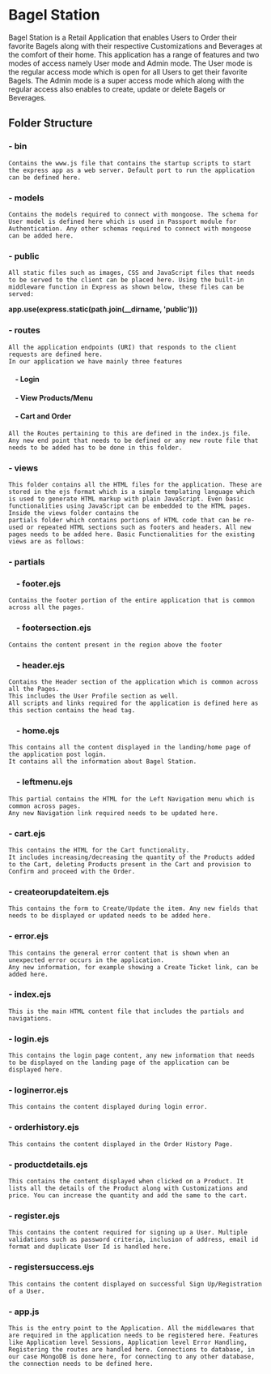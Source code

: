 # **Bagel Station**
Bagel Station is a Retail Application that enables Users to Order their favorite Bagels along with their respective Customizations and Beverages at the comfort of their home. This application has a range of features and two modes of access namely User mode and Admin mode. The User mode is the regular access mode which is open for all Users to get their favorite Bagels. The Admin mode is a super access mode which along with the regular access also enables to create, update or delete Bagels or Beverages.

## **Folder Structure**

### - **bin**
    Contains the www.js file that contains the startup scripts to start the express app as a web server. Default port to run the application can be defined here.

### - **models**
    Contains the models required to connect with mongoose. The schema for User model is defined here which is used in Passport module for Authentication. Any other schemas required to connect with mongoose can be added here.

### - **public**
    All static files such as images, CSS and JavaScript files that needs to be served to the client can be placed here. Using the built-in middleware function in Express as shown below, these files can be served:
   **app.use(express.static(path.join(__dirname, 'public')))**

### - **routes**
    All the application endpoints (URI) that responds to the client requests are defined here.
    In our application we have mainly three features
####    &nbsp;&nbsp;&nbsp; - Login
####    &nbsp;&nbsp;&nbsp; - View Products/Menu
####    &nbsp;&nbsp;&nbsp; - Cart and Order
    All the Routes pertaining to this are defined in the index.js file. Any new end point that needs to be defined or any new route file that needs to be added has to be done in this folder.

### - **views**
    This folder contains all the HTML files for the application. These are stored in the ejs format which is a simple templating language which is used to generate HTML markup with plain JavaScript. Even basic functionalities using JavaScript can be embedded to the HTML pages. Inside the views folder contains the
    partials folder which contains portions of HTML code that can be re-used or repeated HTML sections such as footers and headers. All new pages needs to be added here. Basic Functionalities for the existing views are as follows:
### - partials
### &nbsp;&nbsp;&nbsp; - footer.ejs
    Contains the footer portion of the entire application that is common across all the pages.
### &nbsp;&nbsp;&nbsp; - footersection.ejs
    Contains the content present in the region above the footer
### &nbsp;&nbsp;&nbsp; - header.ejs
    Contains the Header section of the application which is common across all the Pages.
    This includes the User Profile section as well.
    All scripts and links required for the application is defined here as this section contains the head tag.
### &nbsp;&nbsp;&nbsp; - home.ejs
    This contains all the content displayed in the landing/home page of the application post login.
    It contains all the information about Bagel Station.
### &nbsp;&nbsp;&nbsp; - leftmenu.ejs
    This partial contains the HTML for the Left Navigation menu which is common across pages.
    Any new Navigation link required needs to be updated here.
### - cart.ejs
    This contains the HTML for the Cart functionality.
    It includes increasing/decreasing the quantity of the Products added to the Cart, deleting Products present in the Cart and provision to Confirm and proceed with the Order.
### - createorupdateitem.ejs
    This contains the form to Create/Update the item. Any new fields that needs to be displayed or updated needs to be added here.
### - error.ejs
    This contains the general error content that is shown when an unexpected error occurs in the application.
    Any new information, for example showing a Create Ticket link, can be added here.
### - index.ejs
    This is the main HTML content file that includes the partials and navigations.
### - login.ejs
    This contains the login page content, any new information that needs to be displayed on the landing page of the application can be displayed here.
### - loginerror.ejs
    This contains the content displayed during login error.
### - orderhistory.ejs
    This contains the content displayed in the Order History Page.
### - productdetails.ejs
    This contains the content displayed when clicked on a Product. It lists all the details of the Product along with Customizations and price. You can increase the quantity and add the same to the cart.
### - register.ejs
    This contains the content required for signing up a User. Multiple validations such as password criteria, inclusion of address, email id format and duplicate User Id is handled here.
### - registersuccess.ejs
    This contains the content displayed on successful Sign Up/Registration of a User.

### - **app.js**
    This is the entry point to the Application. All the middlewares that are required in the application needs to be registered here. Features like Application level Sessions, Application level Error Handling, Registering the routes are handled here. Connections to database, in our case MongoDB is done here, for connecting to any other database, the connection needs to be defined here.

